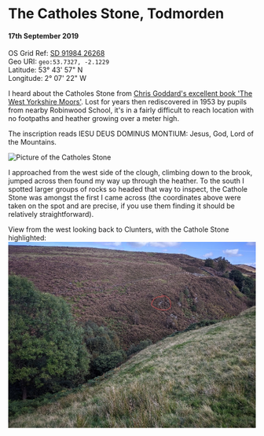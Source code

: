 <!--- -convert_greyscale -if jpeg_high -bg #f3ecde -->
# The Catholes Stone, Todmorden
#### 17th September 2019  
OS Grid Ref: [SD 91984 26268](https://osmaps.ordnancesurvey.co.uk/53.73274,-2.12299,17/pin)  
Geo URI: `geo:53.7327, -2.1229`  
Latitude: 53° 43' 57" N  
Longitude: 2° 07' 22" W

I heard about the Catholes Stone from [Chris Goddard's excellent book 'The West Yorkshire Moors'](https://christophergoddard.net/product/west-yorkshire-moors/). Lost for years then rediscovered in 1953 by pupils from nearby Robinwood School, it's in a fairly difficult to reach location with no footpaths and heather growing over a meter high.

The inscription reads IESU DEUS DOMINUS MONTIUM: Jesus, God, Lord of the Mountains.

![Picture of the Catholes Stone](catholes_main.jpg)

I approached from the west side of the clough, climbing down to the brook, jumped across then found my way up through the heather. To the south I spotted larger groups of rocks so headed that way to inspect, the Cathole Stone was amongst the first I came across (the coordinates above were taken on the spot and are precise, if you use them finding it should be relatively straightforward).

View from the west looking back to Clunters, with the Cathole Stone highlighted:
![Annotated photo showing precise location of the Catholes Stone](catholes_stone_location.jpg)